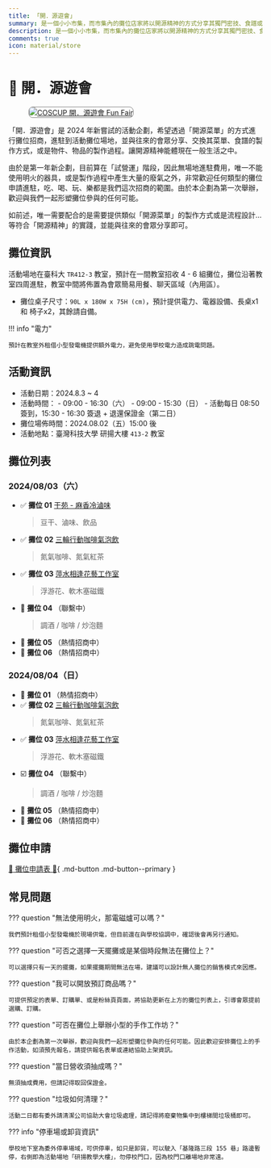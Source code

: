 ```yaml
---
title: 「開．源遊會」
summary: 是一個小小市集，而市集內的攤位店家將以開源精神的方式分享其獨門密技、食譜或製作方式。往來的會眾可以向老闆詢問與分享交換想法與感想。
description: 是一個小小市集，而市集內的攤位店家將以開源精神的方式分享其獨門密技、食譜或製作方式。往來的會眾可以向老闆詢問與分享交換想法與感想。
comments: true
icon: material/store
---
```


# :convenience_store: 開．源遊會

<figure markdown="span">
    <a href="https://volunteer.coscup.org/img/2024/fun_fair.jpg">
        <img src="https://volunteer.coscup.org/img/2024/fun_fair.jpg"
            alt="COSCUP 開．源遊會 Fun Fair" title="COSCUP 開．源遊會 Fun Fair"
            style="border-radius: 8px;border:1px solid hsl(0, 0%, 50%);">
    </a>
</figure>

「開．源遊會」是 2024 年新嘗試的活動企劃，希望透過「開源菜單」的方式進行攤位招商，進駐到活動攤位場地，並與往來的會眾分享、交換其菜單、食譜的製作方式，或是物件、物品的製作過程。讓開源精神能體現在一般生活之中。

由於是第一年新企劃，目前算在「試營運」階段，因此無場地進駐費用，唯一不能使用明火的器具，或是製作過程中產生大量的廢氣之外，非常歡迎任何類型的攤位申請進駐，吃、喝、玩、樂都是我們這次招商的範圍。由於本企劃為第一次舉辦，歡迎與我們一起形塑攤位參與的任何可能。

如前述，唯一需要配合的是需要提供類似「開源菜單」的製作方式或是流程設計…等符合「開源精神」的實踐，並能與往來的會眾分享即可。

## 攤位資訊

活動場地在臺科大 `TR412-3` 教室，預計在一間教室招收 4 - 6 組攤位，攤位沿著教室四周進駐，教室中間將佈置為會眾簡易用餐、聊天區域（內用區）。

- 攤位桌子尺寸：`90L x 180W x 75H (cm)`，預計提供電力、電器設備、長桌x1 和 椅子x2，其餘請自備。

!!! info "電力"

    預計在教室外租借小型發電機提供額外電力，避免使用學校電力造成跳電問題。

## 活動資訊

- 活動日期：2024.8.3 ~ 4
- 活動時間：
      - 09:00 - 16:30（六）
      - 09:00 - 15:30（日）
      - 活動每日 08:50 簽到，15:30 - 16:30 簽退 + 退還保證金（第二日）
- 攤位場佈時間：2024.08.02（五）15:00 後
- 活動地點：臺灣科技大學 研揚大樓 `413-2` 教室

## 攤位列表

### 2024/08/03（六）

<div class="grid cards" markdown>

- :white_check_mark: **攤位 01** [干苑 - 麻香冷滷味](https://www.facebook.com/ganyuan.ludogan)
  > 豆干、滷味、飲品
- :white_check_mark: **攤位 02** [三輪行動咖啡氣泡飲](https://www.facebook.com/TrN2co2)
  > 氮氣咖啡、氮氣紅茶
- :white_check_mark: **攤位 03** [萍水相逢花藝工作室](https://www.instagram.com/mebych)
  > 浮游花、軟木塞磁鐵
- :wave: **攤位 04** （聯繫中）
  > 調酒 / 咖啡 / 炒泡麵
- :wave: **攤位 05** （熱情招商中）
- :wave: **攤位 06** （熱情招商中）

</div>

### 2024/08/04（日）

<div class="grid cards" markdown>

- :wave: **攤位 01** （熱情招商中）
- :white_check_mark: **攤位 02** [三輪行動咖啡氣泡飲](https://www.facebook.com/TrN2co2)
  > 氮氣咖啡、氮氣紅茶
- :white_check_mark: **攤位 03** [萍水相逢花藝工作室](https://www.instagram.com/mebych)
  > 浮游花、軟木塞磁鐵
- :ballot_box_with_check: **攤位 04** （聯繫中）
  > 調酒 / 咖啡 / 炒泡麵
- :wave: **攤位 05** （熱情招商中）
- :wave: **攤位 06** （熱情招商中）

</div>

## 攤位申請

[:hand_with_index_finger_and_thumb_crossed: 攤位申請表 :wave:](https://forms.gle/s8VHtkTeYUkmPMbQ8){ .md-button .md-button--primary }

## 常見問題

??? question "無法使用明火，那電磁爐可以嗎？"

    我們預計租借小型發電機於現場供電，但目前還在與學校協調中，確認後會再另行通知。

??? question "可否之選擇一天擺攤或是某個時段無法在攤位上？"

    可以選擇只有一天的擺攤，如果擺攤期間無法在場，建議可以設計無人攤位的銷售模式來因應。

??? question "我可以開放預訂商品嗎？"

    可提供預定的表單、訂購單、或是粉絲頁頁面，將協助更新在上方的攤位列表上，引導會眾提前選購、訂購。

??? question "可否在攤位上舉辦小型的手作工作坊？"

    由於本企劃為第一次舉辦，歡迎與我們一起形塑攤位參與的任何可能。因此歡迎安排攤位上的手作活動，如須預先報名，請提供報名表單或連結協助上架資訊。

??? question "當日營收須抽成嗎？"

    無須抽成費用，但請記得取回保證金。

??? question "垃圾如何清理？"

    活動二日都有委外請清潔公司協助大會垃圾處理，請記得將廢棄物集中到樓梯間垃圾桶即可。

??? info "停車場或卸貨資訊"

    學校地下室為委外停車場域，可供停車，如只是卸貨，可以駛入「基隆路三段 155 巷」路邊暫停，右側即為活動場地「研揚教學大樓」，勿停校門口，因為校門口離場地非常遠。
